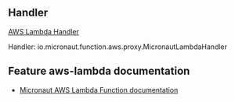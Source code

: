 ## Handler

[AWS Lambda Handler](https://docs.aws.amazon.com/lambda/latest/dg/java-handler.html)

Handler: io.micronaut.function.aws.proxy.MicronautLambdaHandler

## Feature aws-lambda documentation

- [Micronaut AWS Lambda Function documentation](https://micronaut-projects.github.io/micronaut-aws/latest/guide/index.html#lambda)

